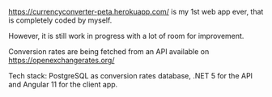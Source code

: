 https://currencyconverter-peta.herokuapp.com/ is my 1st web app ever, that is completely coded by myself. 

However, it is still work in progress with a lot of room for improvement.

Conversion rates are being fetched from an API available on https://openexchangerates.org/

Tech stack: PostgreSQL as conversion rates database, .NET 5 for the API and Angular 11 for the client app.
